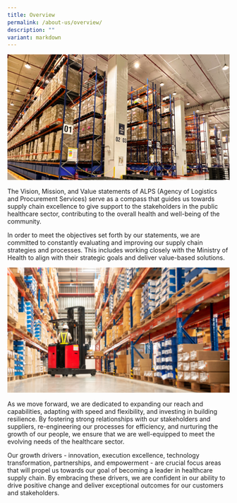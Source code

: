 ```yaml
---
title: Overview
permalink: /about-us/overview/
description: ""
variant: markdown
---
```

![](/images/About%20Us/alps_central_warehouse_one_1920x1080.png)

The Vision, Mission, and Value statements of ALPS (Agency of Logistics and Procurement Services) serve as a compass that guides us towards supply chain excellence to give support to the stakeholders in the public healthcare sector, contributing to the overall health and well-being of the community.

In order to meet the objectives set forth by our statements, we are committed to constantly evaluating and improving our supply chain strategies and processes. This includes working closely with the Ministry of Health to align with their strategic goals and deliver value-based solutions.

![](/images/About%20Us/warehouse_forklift_logistician_1920x1080.png)

As we move forward, we are dedicated to expanding our reach and capabilities, adapting with speed and flexibility, and investing in building resilience. By fostering strong relationships with our stakeholders and suppliers, re-engineering our processes for efficiency, and nurturing the growth of our people, we ensure that we are well-equipped to meet the evolving needs of the healthcare sector.

Our growth drivers - innovation, execution excellence, technology transformation, partnerships, and empowerment - are crucial focus areas that will propel us towards our goal of becoming a leader in healthcare supply chain. By embracing these drivers, we are confident in our ability to drive positive change and deliver exceptional outcomes for our customers and stakeholders.